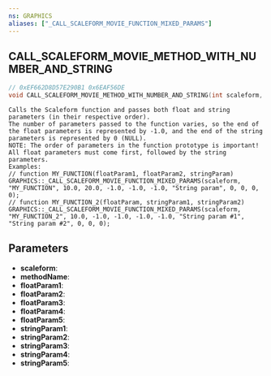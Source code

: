```yaml
---
ns: GRAPHICS
aliases: ["_CALL_SCALEFORM_MOVIE_FUNCTION_MIXED_PARAMS"]
---
```

## CALL_SCALEFORM_MOVIE_METHOD_WITH_NUMBER_AND_STRING

```c
// 0xEF662D8D57E290B1 0x6EAF56DE
void CALL_SCALEFORM_MOVIE_METHOD_WITH_NUMBER_AND_STRING(int scaleform, char* methodName, float floatParam1, float floatParam2, float floatParam3, float floatParam4, float floatParam5, char* stringParam1, char* stringParam2, char* stringParam3, char* stringParam4, char* stringParam5);
```

```
Calls the Scaleform function and passes both float and string parameters (in their respective order).  
The number of parameters passed to the function varies, so the end of the float parameters is represented by -1.0, and the end of the string parameters is represented by 0 (NULL).  
NOTE: The order of parameters in the function prototype is important! All float parameters must come first, followed by the string parameters.  
Examples:  
// function MY_FUNCTION(floatParam1, floatParam2, stringParam)  
GRAPHICS::_CALL_SCALEFORM_MOVIE_FUNCTION_MIXED_PARAMS(scaleform, "MY_FUNCTION", 10.0, 20.0, -1.0, -1.0, -1.0, "String param", 0, 0, 0, 0);  
// function MY_FUNCTION_2(floatParam, stringParam1, stringParam2)  
GRAPHICS::_CALL_SCALEFORM_MOVIE_FUNCTION_MIXED_PARAMS(scaleform, "MY_FUNCTION_2", 10.0, -1.0, -1.0, -1.0, -1.0, "String param #1", "String param #2", 0, 0, 0);  
```

## Parameters
* **scaleform**:
* **methodName**:
* **floatParam1**:
* **floatParam2**:
* **floatParam3**:
* **floatParam4**:
* **floatParam5**:
* **stringParam1**:
* **stringParam2**:
* **stringParam3**:
* **stringParam4**:
* **stringParam5**:

